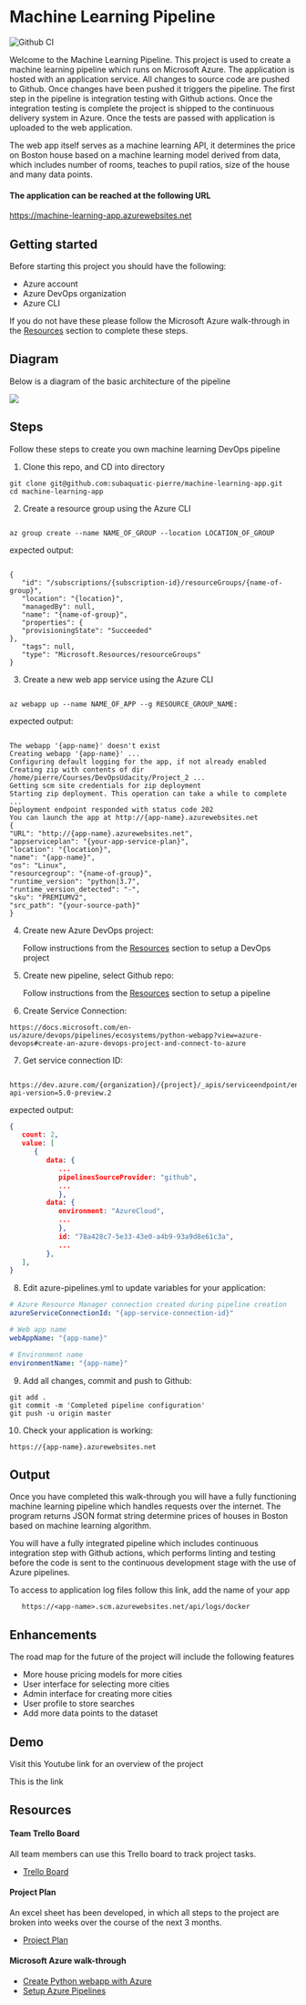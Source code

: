 # Machine Learning Pipeline

![Github CI](https://github.com/subaquatic-pierre/machine-learning-app/workflows/Github%20CI/badge.svg)

Welcome to the Machine Learning Pipeline. This project is used to create a machine learning pipeline which runs on Microsoft Azure. The application is hosted with an application service. All changes to source code are pushed to Github. Once changes have been pushed it triggers the pipeline. The first step in the pipeline is integration testing with Github actions. Once the integration testing is complete the project is shipped to the continuous delivery system in Azure. Once the tests are passed with application is uploaded to the web application.

The web app itself serves as a machine learning API, it determines the price on Boston house based on a machine learning model derived from data, which includes number of rooms, teaches to pupil ratios, size of the house and many data points.

#### The application can be reached at the following URL

https://machine-learning-app.azurewebsites.net

## Getting started

Before starting this project you should have the following:

- Azure account
- Azure DevOps organization
- Azure CLI

If you do not have these please follow the Microsoft Azure walk-through in the [Resources](#Resources) section to complete these steps.

## Diagram

Below is a diagram of the basic architecture of the pipeline

<img src='/screenshots/diagram.png'/>

## Steps

Follow these steps to create you own machine learning DevOps pipeline

1. Clone this repo, and CD into directory

```
git clone git@github.com:subaquatic-pierre/machine-learning-app.git
cd machine-learning-app
```

2. Create a resource group using the Azure CLI

```

az group create --name NAME_OF_GROUP --location LOCATION_OF_GROUP

```

expected output:

```

{
   "id": "/subscriptions/{subscription-id}/resourceGroups/{name-of-group}",
   "location": "{location}",
   "managedBy": null,
   "name": "{name-of-group}",
   "properties": {
   "provisioningState": "Succeeded"
},
   "tags": null,
   "type": "Microsoft.Resources/resourceGroups"
}

```

3. Create a new web app service using the Azure CLI

```

az webapp up --name NAME_OF_APP --g RESOURCE_GROUP_NAME:

```

expected output:

```

The webapp '{app-name}' doesn't exist
Creating webapp '{app-name}' ...
Configuring default logging for the app, if not already enabled
Creating zip with contents of dir /home/pierre/Courses/DevOpsUdacity/Project_2 ...
Getting scm site credentials for zip deployment
Starting zip deployment. This operation can take a while to complete ...
Deployment endpoint responded with status code 202
You can launch the app at http://{app-name}.azurewebsites.net
{
"URL": "http://{app-name}.azurewebsites.net",
"appserviceplan": "{your-app-service-plan}",
"location": "{location}",
"name": "{app-name}",
"os": "Linux",
"resourcegroup": "{name-of-group}",
"runtime_version": "python|3.7",
"runtime_version_detected": "-",
"sku": "PREMIUMV2",
"src_path": "{your-source-path}"
}

```

4. Create new Azure DevOps project:

   Follow instructions from the [Resources](#Resources) section to setup a DevOps project

5. Create new pipeline, select Github repo:

   Follow instructions from the [Resources](#Resources) section to setup a pipeline

6. Create Service Connection:

```
https://docs.microsoft.com/en-us/azure/devops/pipelines/ecosystems/python-webapp?view=azure-devops#create-an-azure-devops-project-and-connect-to-azure
```

7. Get service connection ID:

```

https://dev.azure.com/{organization}/{project}/_apis/serviceendpoint/endpoints?api-version=5.0-preview.2

```

expected output:

```json
{
   count: 2,
   value: [
      {
         data: {
            ...
            pipelinesSourceProvider: "github",
            ...
            },
         data: {
            environment: "AzureCloud",
            ...
            },
            id: "78a428c7-5e33-43e0-a4b9-93a9d8e61c3a",
            ...
         },
   ],
}
```

8. Edit azure-pipelines.yml to update variables for your application:

```yaml
# Azure Resource Manager connection created during pipeline creation
azureServiceConnectionId: "{app-service-connection-id}"

# Web app name
webAppName: "{app-name}"

# Environment name
environmentName: "{app-name}"
```

9. Add all changes, commit and push to Github:

```
git add .
git commit -m 'Completed pipeline configuration'
git push -u origin master
```

10. Check your application is working:

```
https://{app-name}.azurewebsites.net

```

## Output

Once you have completed this walk-through you will have a fully functioning machine learning pipeline which handles requests over the internet. The program returns JSON format string determine prices of houses in Boston based on machine learning algorithm.

You will have a fully integrated pipeline which includes continuous integration step with Github actions, which performs linting and testing before the code is sent to the continuous development stage with the use of Azure pipelines.

To access to application log files follow this link, add the name of your app

```
   https://<app-name>.scm.azurewebsites.net/api/logs/docker
```

## Enhancements

The road map for the future of the project will include the following features

- More house pricing models for more cities
- User interface for selecting more cities
- Admin interface for creating more cities
- User profile to store searches
- Add more data points to the dataset

## Demo

Visit this Youtube link for an overview of the project

This is the link

## Resources

#### Team Trello Board

All team members can use this Trello board to track project tasks.

- [Trello Board](https://trello.com/b/43FaIYZI/machine-learning-pipeline)

#### Project Plan

An excel sheet has been developed, in which all steps to the project are broken into weeks over the course of the next 3 months.

- [Project Plan](https://docs.google.com/spreadsheets/d/1zUXeUu7ceJ1TZbbRQ6UzTBJNdOCcpLiqsexRYvNkBF0/edit?usp=sharing)

#### Microsoft Azure walk-through

- [Create Python webapp with Azure](https://docs.microsoft.com/en-us/azure/devops/pipelines/ecosystems/python-webapp?view=azure-devops)
- [Setup Azure Pipelines](https://docs.microsoft.com/en-us/azure/devops/pipelines/repos/github?view=azure-devops&tabs=yaml)

